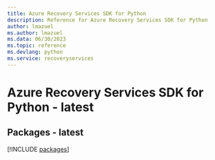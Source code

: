 ```yaml
---
title: Azure Recovery Services SDK for Python
description: Reference for Azure Recovery Services SDK for Python
author: lmazuel
ms.author: lmazuel
ms.data: 06/30/2023
ms.topic: reference
ms.devlang: python
ms.service: recoveryservices
---
```

# Azure Recovery Services SDK for Python - latest
## Packages - latest
[!INCLUDE [packages](recovery-services-index.md)]